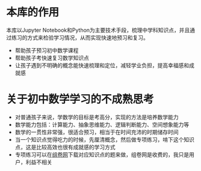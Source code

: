 # 本库的作用
本库以Jupyter Notebook和Python为主要技术手段，梳理中学科知识点，并且通过练习的方式来检验学习情况，从而实现快速地预习和复习。
 * 帮助孩子预习初中数学课程
 * 帮助孩子考快速复习数学知识点
 * 让孩子遇到不明确的概念能快速梳理和定位，减轻学业负担，提高幸福感和成就感


# 关于初中数学学习的不成熟思考
 * 对普通孩子来说，学数学的目标是考高分，实现的方法是培养数学能力
 * 数学能力包括：计算能力、抽象思维能力、逻辑判断能力、空间想象能力等
 * 数学的一贯性非常强，很适合预习，相当于在时间充沛的时期储存时间
 * 当一个知识点觉得吃力的时候，先厘清概念，然后做专项练习，啃下这个知识点，这是比较高效也很有成就感的学习方式
 * 专项练习可以在[组卷网](https://zujuan.xkw.com/)下载对应知识点的题来做，组卷网是收费的，我只是用户，利益不相关